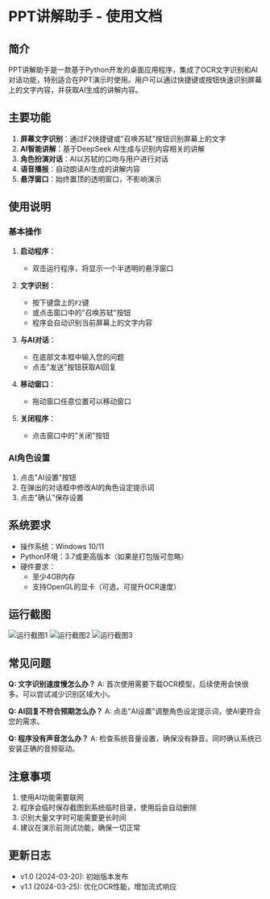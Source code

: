 # PPT讲解助手 - 使用文档

## 简介
PPT讲解助手是一款基于Python开发的桌面应用程序，集成了OCR文字识别和AI对话功能，特别适合在PPT演示时使用。用户可以通过快捷键或按钮快速识别屏幕上的文字内容，并获取AI生成的讲解内容。

## 主要功能

1. **屏幕文字识别**：通过F2快捷键或"召唤苏轼"按钮识别屏幕上的文字
2. **AI智能讲解**：基于DeepSeek AI生成与识别内容相关的讲解
3. **角色扮演对话**：AI以苏轼的口吻与用户进行对话
4. **语音播报**：自动朗读AI生成的讲解内容
5. **悬浮窗口**：始终置顶的透明窗口，不影响演示

## 使用说明

### 基本操作

1. **启动程序**：
   - 双击运行程序，将显示一个半透明的悬浮窗口

2. **文字识别**：
   - 按下键盘上的`F2`键
   - 或点击窗口中的"召唤苏轼"按钮
   - 程序会自动识别当前屏幕上的文字内容

3. **与AI对话**：
   - 在底部文本框中输入您的问题
   - 点击"发送"按钮获取AI回复

4. **移动窗口**：
   - 拖动窗口任意位置可以移动窗口

5. **关闭程序**：
   - 点击窗口中的"关闭"按钮

### AI角色设置

1. 点击"AI设置"按钮
2. 在弹出的对话框中修改AI的角色设定提示词
3. 点击"确认"保存设置

## 系统要求

- 操作系统：Windows 10/11
- Python环境：3.7或更高版本（如果是打包版可忽略）
- 硬件要求：
  - 至少4GB内存
  - 支持OpenGL的显卡（可选，可提升OCR速度）


## 运行截图
![运行截图1](https://github.com/user-attachments/assets/6f6f218a-2a21-45d4-b967-515c2f6a9397)
![运行截图2](https://github.com/user-attachments/assets/06736547-f7a4-406e-a94b-412939eb908a)
![运行截图3](https://github.com/user-attachments/assets/2e02ed97-1345-4103-a88d-80089164eda7)





## 常见问题

**Q: 文字识别速度慢怎么办？**
A: 首次使用需要下载OCR模型，后续使用会快很多。可以尝试减少识别区域大小。

**Q: AI回复不符合预期怎么办？**
A: 点击"AI设置"调整角色设定提示词，使AI更符合您的需求。

**Q: 程序没有声音怎么办？**
A: 检查系统音量设置，确保没有静音。同时确认系统已安装正确的音频驱动。

## 注意事项

1. 使用AI功能需要联网
2. 程序会临时保存截图到系统临时目录，使用后会自动删除
3. 识别大量文字时可能需要更长时间
4. 建议在演示前测试功能，确保一切正常

## 更新日志

- v1.0 (2024-03-20): 初始版本发布
- v1.1 (2024-03-25): 优化OCR性能，增加流式响应
